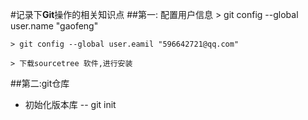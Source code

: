 #记录下**Git**操作的相关知识点
##第一: 配置用户信息
    > git config --global user.name "gaofeng"
    
    > git config --global user.eamil "596642721@qq.com"
    
    > 下载sourcetree 软件,进行安装

##第二:git仓库

- 初始化版本库
  -- git init
